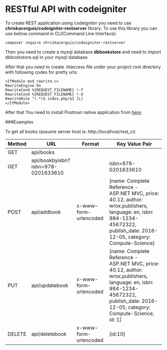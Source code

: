 # RESTful API with codeigniter

To create REST application using codeigniter you need to use **chriskacerguis/codeigniter-restserver** library.
To use this library you can use bellow command in CLI(Command Line Interface):
```
composer require chriskacerguis/codeigniter-restserver
```
Then you need to create a mysql database **dbbookstore** and need to import dbbookstore.sql in your mysql database.

After that you need to create .htaccess file under your project root directory with following codes for pretty urls:
```
<IfModule mod_rewrite.c>
RewriteEngine On
RewriteCond %{REQUEST_FILENAME} !-f
RewriteCond %{REQUEST_FILENAME} !-d
RewriteRule ^(.*)$ index.php/$1 [L]
</IfModule>
```
After that You need to install Postman native application from [here](https://www.getpostman.com/products).

###Examples

To get all books (assume server host is: http://localhost/rest_ci)

Method | URL | Format | Key Value Pair
-------|-----|--------|-------
GET|api/books|
GET|api/bookbyisbn?isbn=978-0201633610||isbn=978-0201633610
POST|api/addbook|x-www-form-urlencoded|[name: Complete Reference - ASP.NET MVC, price:  40.12, author: wrox.publishers, language: en, isbn: 984-1234-45672322, publish_date: 2016-12-05, category: Compute-Science]
PUT| api/updatebook|x-www-form-urlencoded|[name: Complete Reference - ASP.NET MVC, price:  40.12, author: wrox.publishers, language: en, isbn: 984-1234-45672322, publish_date: 2016-12-05, category: Compute-Science, id: 1]
DELETE| api/deletebook|x-www-form-urlencoded|[id:10]
